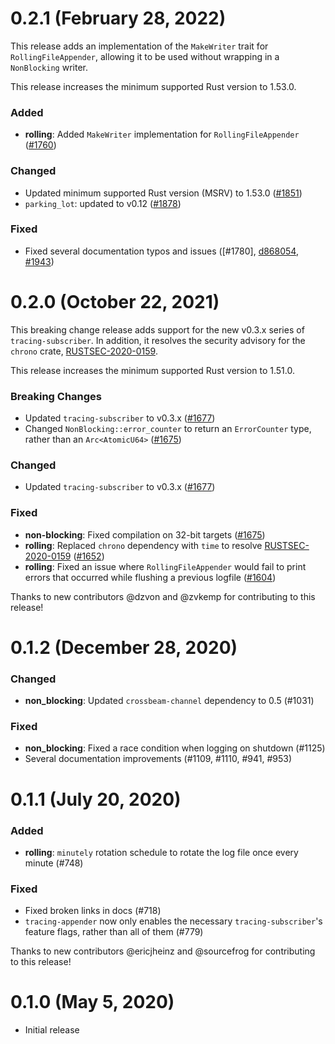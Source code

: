# 0.2.1 (February 28, 2022)

This release adds an implementation of the `MakeWriter` trait for
`RollingFileAppender`, allowing it to be used without wrapping in a
`NonBlocking` writer.

This release increases the minimum supported Rust version to 1.53.0.

### Added

- **rolling**: Added `MakeWriter` implementation for `RollingFileAppender`
  ([#1760])

### Changed

- Updated minimum supported Rust version (MSRV) to 1.53.0 ([#1851])
- `parking_lot`: updated to v0.12 ([#1878])

### Fixed

- Fixed several documentation typos and issues ([#1780], [d868054], [#1943])

[#1760]: https://github.com/tokio-rs/tracing/pull/1760
[#1851]: https://github.com/tokio-rs/tracing/pull/1851
[#1878]: https://github.com/tokio-rs/tracing/pull/1878
[#1943]: https://github.com/tokio-rs/tracing/pull/1943
[d868054]: https://github.com/tokio-rs/tracing/commit/d8680547b509978c7113c8f7e19e9b00c789c698

# 0.2.0 (October 22, 2021)

This breaking change release adds support for the new v0.3.x series of
`tracing-subscriber`. In addition, it resolves the security advisory for the
`chrono` crate, [RUSTSEC-2020-0159].

This release increases the minimum supported Rust version to 1.51.0.
### Breaking Changes

- Updated `tracing-subscriber` to v0.3.x ([#1677])
- Changed `NonBlocking::error_counter` to return an `ErrorCounter` type, rather
  than an `Arc<AtomicU64>` ([#1675])

### Changed

- Updated `tracing-subscriber` to v0.3.x ([#1677])

### Fixed

- **non-blocking**: Fixed compilation on 32-bit targets ([#1675])
- **rolling**: Replaced `chrono` dependency with `time` to resolve
  [RUSTSEC-2020-0159] ([#1652])
- **rolling**: Fixed an issue where `RollingFileAppender` would fail to print
  errors that occurred while flushing a previous logfile ([#1604])

Thanks to new contributors @dzvon and @zvkemp for contributing to this release!

[RUSTSEC-2020-0159]: https://rustsec.org/advisories/RUSTSEC-2020-0159.html
[#1677]: https://github.com/tokio-rs/tracing/pull/1677
[#1675]: https://github.com/tokio-rs/tracing/pull/1675
[#1652]: https://github.com/tokio-rs/tracing/pull/1675
[#1604]: https://github.com/tokio-rs/tracing/pull/1604

# 0.1.2 (December 28, 2020)

### Changed

- **non_blocking**: Updated `crossbeam-channel` dependency to 0.5 (#1031)

### Fixed

- **non_blocking**: Fixed a race condition when logging on shutdown (#1125)
- Several documentation improvements (#1109, #1110, #941, #953)

# 0.1.1 (July 20, 2020)

### Added

- **rolling**: `minutely` rotation schedule to rotate the log file once every
  minute (#748)

### Fixed

- Fixed broken links in docs (#718)
- `tracing-appender` now only enables the necessary `tracing-subscriber`'s
  feature flags, rather than all of them (#779) 

Thanks to new contributors @ericjheinz and @sourcefrog for contributing
to this release!

# 0.1.0 (May 5, 2020)

- Initial release